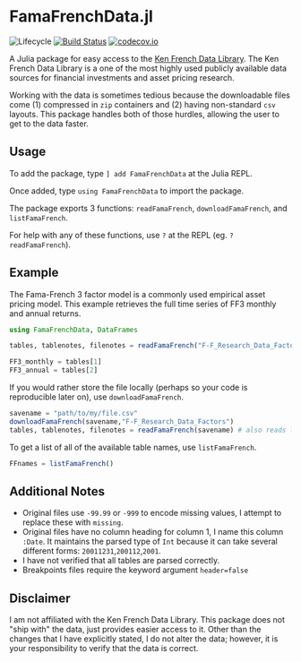 # FamaFrenchData.jl

![Lifecycle](https://img.shields.io/badge/lifecycle-experimental-orange.svg)<!--
![Lifecycle](https://img.shields.io/badge/lifecycle-maturing-blue.svg)
![Lifecycle](https://img.shields.io/badge/lifecycle-stable-green.svg)
![Lifecycle](https://img.shields.io/badge/lifecycle-retired-orange.svg)
![Lifecycle](https://img.shields.io/badge/lifecycle-archived-red.svg)
![Lifecycle](https://img.shields.io/badge/lifecycle-dormant-blue.svg) -->
[![Build Status](https://travis-ci.com/tbeason/FamaFrenchData.jl.svg?branch=master)](https://travis-ci.com/tbeason/FamaFrenchData.jl)
[![codecov.io](http://codecov.io/github/tbeason/FamaFrenchData.jl/coverage.svg?branch=master)](http://codecov.io/github/tbeason/FamaFrenchData.jl?branch=master)
<!--
[![Documentation](https://img.shields.io/badge/docs-stable-blue.svg)](https://tbeason.github.io/FamaFrenchData.jl/stable)
[![Documentation](https://img.shields.io/badge/docs-master-blue.svg)](https://tbeason.github.io/FamaFrenchData.jl/dev)
-->

A Julia package for easy access to the [Ken French Data Library](https://mba.tuck.dartmouth.edu/pages/faculty/ken.french/data_library.html). The Ken French Data Library is a one of the most highly used publicly available data sources for financial investments and asset pricing research.

Working with the data is sometimes tedious because the downloadable files come (1) compressed in `zip` containers and (2) having non-standard `csv` layouts. This package handles both of those hurdles, allowing the user to get to the data faster.


## Usage

To add the package, type `] add FamaFrenchData` at the Julia REPL.

Once added, type `using FamaFrenchData` to import the package.

The package exports 3 functions: `readFamaFrench`, `downloadFamaFrench`, and `listFamaFrench`.

For help with any of these functions, use `?` at the REPL (eg. `?readFamaFrench`).

## Example 
The Fama-French 3 factor model is a commonly used empirical asset pricing model. This example retrieves the full time series of FF3 monthly and annual returns.

```julia
using FamaFrenchData, DataFrames

tables, tablenotes, filenotes = readFamaFrench("F-F_Research_Data_Factors")

FF3_monthly = tables[1]
FF3_annual = tables[2]
```

If you would rather store the file locally (perhaps so your code is reproducible later on), use `downloadFamaFrench`.

```julia
savename = "path/to/my/file.csv"
downloadFamaFrench(savename,"F-F_Research_Data_Factors")
tables, tablenotes, filenotes = readFamaFrench(savename) # also reads local files
```

To get a list of all of the available table names, use `listFamaFrench`.

```julia
FFnames = listFamaFrench()
```

## Additional Notes

 - Original files use `-99.99` or `-999` to encode missing values, I attempt to replace these with `missing`.
 - Original files have no column heading for column 1, I name this column `:Date`. It maintains the parsed type of `Int` because it can take several different forms: `20011231`,`200112`,`2001`.
 - I have not verified that all tables are parsed correctly.
 - Breakpoints files require the keyword argument `header=false`


## Disclaimer


I am not affiliated with the Ken French Data Library. This package does not "ship with" the data, just provides easier access to it. Other than the changes that I have explicitly stated, I do not alter the data; however, it is your responsibility to verify that the data is correct.